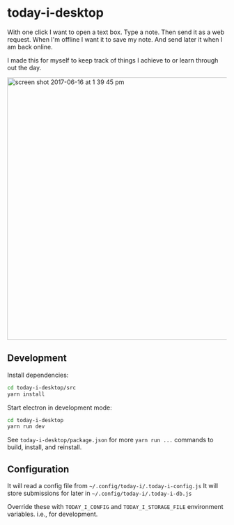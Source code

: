 # today-i-desktop

With one click I want to open a text box. Type a note. Then send it as a web request.
When I'm offline I want it to save my note. And send later it when I am back online.

I made this for myself to keep track of things I achieve to or learn through out the day.

<img width="604" alt="screen shot 2017-06-16 at 1 39 45 pm" src="https://user-images.githubusercontent.com/3443017/27228290-e38d776a-529e-11e7-8fb7-a650c382ec0e.png">

## Development

Install dependencies:
```bash
cd today-i-desktop/src
yarn install
```

Start electron in development mode:
```bash
cd today-i-desktop
yarn run dev
```

See `today-i-desktop/package.json` for more `yarn run ...` commands to build, install, and reinstall.

## Configuration

It will read a config file from `~/.config/today-i/.today-i-config.js`
It will store submissions for later in `~/.config/today-i/.today-i-db.js`

Override these with `TODAY_I_CONFIG` and `TODAY_I_STORAGE_FILE` environment variables.
i.e., for development.
